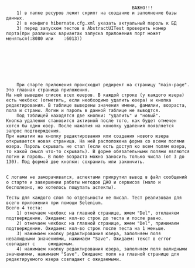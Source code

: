 													ВАЖНО!!!
		1) в папке ресуров лежит скрипт на создание и заполнение базы данных. 
		2) в конфиге hibernate.cfg.xml указать актуальный пароль к БД
		3) перед запуском тестов в AbstractUITest проверить номер порта(при различных вариантах запуска приложения порт может меняться(:8080 или 	:6013))
		
		
		
		
		
		
		
		
		При старте приложения происходит редирект на страницу "main-page". Это главная страница приложения.	
	На ней выведен список всех юзеров. В каждой строке (у каждого юзера) есть чекбокс (отметить, если необходимо удалить юзера) и кнопка редактирования. В таблице выведены значения имени, фамилии, возраста, пола и страны. Логин и пароль в данной таблице не выводтся.
		Под таблицей находятся две кнопки: "удалить" и "новый". 
	Кнопка удаления становится активной после того, как будет отмечен хотся бы один юзер. После нажатия на конопку удаления появляется запрос подтверждения.
	При нажатии на кнопку редактирования или создания нового юзера открывается новая страница. На ней расположена форма со всеми полями юзера. Пароль скрывать не стал (если есть доступ ко всем полям юзера, то какой смысл что-то скрывать). В форме обязательными полями являются логин и пароль. В поле возраста можно заносить только числа (от 3 до 130). Под формой две кнопки: сохранить или закончить.
	
	
	С логами не заморачивался, аспектами прикрутил вывод в файл сообщений о старте и завершении работы методов ДАО и сервисов (мало и бесполезно, но хотелось пощупать аспекты).
	
	Тесты для каждого слоя по отдельности не писал. Тест реализован для всего приложения при помощи Selenium.
	Всего 4 теста:
		1) отмечаем чекбокс на главной странице, жмем "Del", откланяем подтверждение. Ожидаем: кол-во строк до теста и после равно.
		2) отмечаем чекбокс на главной странице, жмем "Del", принимаем подтверждение. Ожидаем: кол-во строк после теста на 1 меньше.
		3) нажимаем кнопку редактирования юзера, заполняем поля невалидными значениями, нажимаем "Save". Ожидаем: текст в error совпадает с 	ожидаемым.
		4) нажимаем кнопку редактирования юзера, заполняем поля валидными значениями, нажимаем "Save". Ожидаем: поля на главной странице для 	редактируемого юзера совпадают с ожидаемыми.